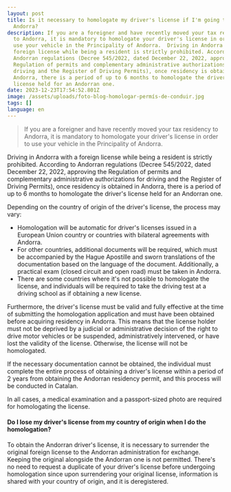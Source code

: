 ```yaml
---
layout: post
title: Is it necessary to homologate my driver's license if I'm going to live in
  Andorra?
description: If you are a foreigner and have recently moved your tax residency
  to Andorra, it is mandatory to homologate your driver's license in order to
  use your vehicle in the Principality of Andorra.  Driving in Andorra with a
  foreign license while being a resident is strictly prohibited. According to
  Andorran regulations (Decree 545/2022, dated December 22, 2022, approving the
  Regulation of permits and complementary administrative authorizations for
  driving and the Register of Driving Permits), once residency is obtained in
  Andorra, there is a period of up to 6 months to homologate the driver's
  license held for an Andorran one.
date: 2023-12-23T17:54:52.801Z
image: /assets/uploads/foto-blog-homologar-permís-de-conduir.jpg
tags: []
language: en
---
```

> If you are a foreigner and have recently moved your tax residency to Andorra, it is mandatory to homologate your driver's license in order to use your vehicle in the Principality of Andorra.

Driving in Andorra with a foreign license while being a resident is strictly prohibited. According to Andorran regulations (Decree 545/2022, dated December 22, 2022, approving the Regulation of permits and complementary administrative authorizations for driving and the Register of Driving Permits), once residency is obtained in Andorra, there is a period of up to 6 months to homologate the driver's license held for an Andorran one.

Depending on the country of origin of the driver's license, the process may vary:

* Homologation will be automatic for driver's licenses issued in a European Union country or countries with bilateral agreements with Andorra.
* For other countries, additional documents will be required, which must be accompanied by the Hague Apostille and sworn translations of the documentation based on the language of the document. Additionally, a practical exam (closed circuit and open road) must be taken in Andorra.
* There are some countries where it's not possible to homologate the license, and individuals will be required to take the driving test at a driving school as if obtaining a new license.

Furthermore, the driver's license must be valid and fully effective at the time of submitting the homologation application and must have been obtained before acquiring residency in Andorra. This means that the license holder must not be deprived by a judicial or administrative decision of the right to drive motor vehicles or be suspended, administratively intervened, or have lost the validity of the license. Otherwise, the license will not be homologated.

If the necessary documentation cannot be obtained, the individual must complete the entire process of obtaining a driver's license within a period of 2 years from obtaining the Andorran residency permit, and this process will be conducted in Catalan.

In all cases, a medical examination and a passport-sized photo are required for homologating the license.

#### Do I lose my driver's license from my country of origin when I do the homologation?

To obtain the Andorran driver's license, it is necessary to surrender the original foreign license to the Andorran administration for exchange. Keeping the original alongside the Andorran one is not permitted. There's no need to request a duplicate of your driver's license before undergoing homologation since upon surrendering your original license, information is shared with your country of origin, and it is deregistered.